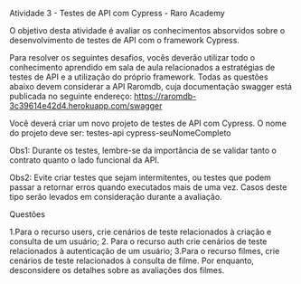 Atividade 3 - Testes de API com Cypress - Raro Academy

O objetivo desta atividade é avaliar os conhecimentos absorvidos sobre o desenvolvimento de testes de API com o framework Cypress.

Para resolver os seguintes desafios, vocês deverão utilizar todo o conhecimento aprendido em sala de aula relacionados a estratégias de testes de API e a utilização do próprio framework. Todas as questões abaixo devem considerar a API Raromdb, cuja documentação swagger está publicada no seguinte endereço: https://raromdb-3c39614e42d4.herokuapp.com/swagger

Você deverá criar um novo projeto de testes de API com Cypress. O nome do projeto deve ser: testes-api cypress-seuNomeCompleto

Obs1: Durante os testes, lembre-se da importância de se validar tanto o contrato quanto o lado funcional da API.

Obs2: Evite criar testes que sejam intermitentes, ou testes que podem passar a retornar erros quando executados mais de uma vez. Casos deste tipo serão levados em consideração durante a avaliação.

Questões

1.Para o recurso users, crie cenários de teste relacionados à criação e consulta de um usuário; 2. Para o recurso auth crie cenários de teste relacionados à autenticação de um usuário; 3.Para o recurso filmes, crie cenários de teste relacionados à consulta de filme. Por enquanto, desconsidere os detalhes sobre as avaliações dos filmes.
